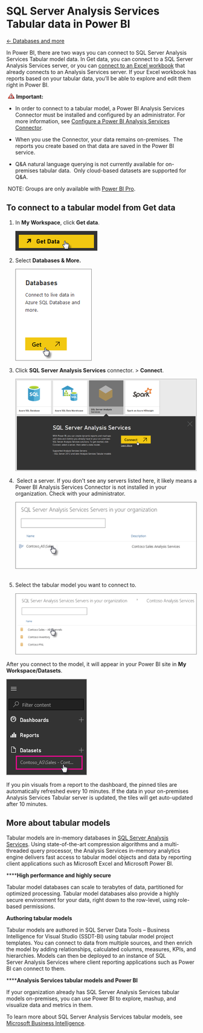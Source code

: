 ﻿<properties 
   pageTitle="SQL Server Analysis Services Tabular data in Power BI"
   description="SQL Server Analysis Services Tabular data in Power BI"
   services="powerbi" 
   documentationCenter="" 
   authors="v-anpasi" 
   manager="mblythe" 
   editor=""
   tags=""/>
 
<tags
   ms.service="powerbi"
   ms.devlang="NA"
   ms.topic="article"
   ms.tgt_pltfrm="NA"
   ms.workload="powerbi"
   ms.date="09/28/2015"
   ms.author="v-anpasi"/>
# SQL Server Analysis Services Tabular data in Power BI

[← Databases and more](https://support.powerbi.com/knowledgebase/topics/88773-databases-and-more)

In Power BI, there are two ways you can connect to SQL Server Analysis Services Tabular model data. In Get data, you can connect to a SQL Server Analysis Services server, or you can [connect to an Excel workbook](http://support.powerbi.com/knowledgebase/articles/424871-excel-data) that already connects to an Analysis Services server. If your Excel workbook has reports based on your tabular data, you’ll be able to explore and edit them right in Power BI.

 ![](media/powerbi-sql-server-analysis-services-tabular-data/importantIcon.png) **Important:** 

-   In order to connect to a tabular model, a Power BI Analysis Services Connector must be installed and configured by an administrator. For more information, see [Configure a Power BI Analysis Services Connector](https://powerbi.uservoice.com/knowledgebase/articles/471577-create-an-analysis-services-connector).

-   When you use the Connector, your data remains on-premises.  The reports you create based on that data are saved in the Power BI service. 

-   Q&A natural language querying is not currently available for on-premises tabular data.  Only cloud-based datasets are supported for Q&A.


 NOTE: Groups are only available with [Power BI Pro](https://support.powerbi.com/knowledgebase/articles/685479).


## To connect to a tabular model from Get data

1.  In **My Workspace**, click **﻿Get data**.

	![](media/powerbi-sql-server-analysis-services-tabular-data/ConnectToAS_GetDataButton.png)


2.  Select **Databases & More.**

	![](media/powerbi-sql-server-analysis-services-tabular-data/ConnectToAS_GetData_1.png)

3.  Click **SQL Server Analysis Services** connector. \> **Connect**. 

	![](media/powerbi-sql-server-analysis-services-tabular-data/ConnectToAS_GetData_2.png)

4.  Select a server. If you don't see any servers listed here, it likely means a Power BI Analysis Services Connector is not installed in your organization. Check with your administrator.


	![](media/powerbi-sql-server-analysis-services-tabular-data/ConnectToAS_Server_3.png)  

5.  Select the tabular model you want to connect to.

	![](media/powerbi-sql-server-analysis-services-tabular-data/ConnectToAS_Models_4.png)

﻿After you connect to the model, it will appear in your Power BI site in **My Workspace/Datasets**. 


 


![](media/powerbi-sql-server-analysis-services-tabular-data/ConnectToAS_Dataset_5.png)

If you pin visuals from a report to the dashboard, the pinned tiles are automatically refreshed every 10 minutes. If the data in your on-premises Analysis Services Tabular server is updated, the tiles will get auto-updated after 10 minutes.



## ﻿More about tabular models

﻿Tabular models are in-memory databases in [SQL Server Analysis Services](http://www.microsoft.com/server-cloud/solutions/business-intelligence/analysis.aspx). Using state-of-the-art compression algorithms and a multi-threaded query processor, the Analysis Services in-memory analytics engine delivers fast access to tabular model objects and data by reporting client applications such as Microsoft Excel and Microsoft Power BI.

**﻿****High performance and highly secure**

Tabular model databases can scale to terabytes of data, partitioned for optimized processing. Tabular model databases also provide a highly secure environment for your data, right down to the row-level, using role-based permissions.

**﻿Authoring tabular models**

Tabular models are authored in SQL Server Data Tools – Business Intelligence for Visual Studio (SSDT-BI) using tabular model project templates. You can connect to data from multiple sources, and then enrich the model by adding relationships, calculated columns, measures, KPIs, and hierarchies. Models can then be deployed to an instance of SQL Server Analysis Services where client reporting applications such as Power BI can connect to them. 

**﻿****Analysis Services tabular models and Power BI**

If your organization already has SQL Server Analysis Services tabular models on-premises, you can use Power BI to explore, mashup, and visualize data and metrics in them. 

﻿To learn more about SQL Server Analysis Services tabular models, see [Microsoft Business Intelligence](http://www.microsoft.com/server-cloud/solutions/business-intelligence/analysis.aspx).

